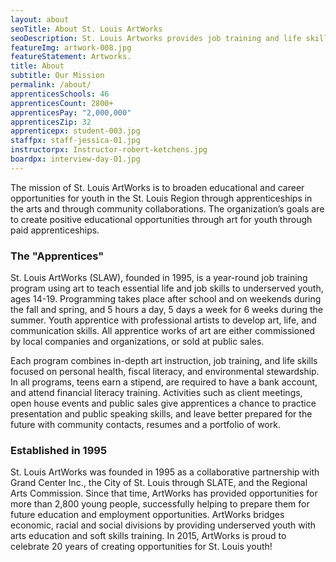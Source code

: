 ```yaml
---
layout: about
seoTitle: About St. Louis ArtWorks
seoDescription: St. Louis Artworks provides job training and life skills education to young St. Louis creatives.
featureImg: artwork-008.jpg
featureStatement: Artworks.
title: About
subtitle: Our Mission
permalink: /about/
apprenticesSchools: 46
apprenticesCount: 2800+
apprenticesPay: "2,000,000"
apprenticesZip: 32
apprenticepx: student-003.jpg
staffpx: staff-jessica-01.jpg
instructorpx: Instructor-robert-ketchens.jpg
boardpx: interview-day-01.jpg
---
```


The mission of St. Louis ArtWorks is to broaden educational and career opportunities for youth in the St. Louis Region through apprenticeships in the arts and through community collaborations. The organization&rsquo;s goals are to create positive educational opportunities through art for youth through paid apprenticeships.

### The &quot;Apprentices&quot;

St. Louis ArtWorks (SLAW), founded in 1995, is a year-round job training program using art to teach essential life and job skills to underserved youth, ages 14-19. Programming takes place after school and on weekends during the fall and spring, and 5 hours a day, 5 days a week for 6 weeks during the summer. Youth apprentice with professional artists to develop art, life, and communication skills. All apprentice works of art are either commissioned by local companies and organizations, or sold at public sales.

Each program combines in-depth art instruction, job training, and life skills focused on personal health, fiscal literacy, and environmental stewardship. In all programs, teens earn a stipend, are required to have a bank account, and attend financial literacy training. Activities such as client meetings, open house events and public sales give apprentices a chance to practice presentation and public speaking skills, and leave better prepared for the future with community contacts, resumes and a portfolio of work.

### Established in 1995

St. Louis ArtWorks was founded in 1995 as a collaborative partnership with Grand Center Inc., the City of St. Louis through SLATE, and the Regional Arts Commission. Since that time, ArtWorks has provided opportunities for more than 2,800 young people, successfully helping to prepare them for future education and employment opportunities. ArtWorks bridges economic, racial and social divisions by providing underserved youth with arts education and soft skills training. In 2015, ArtWorks is proud to celebrate 20 years of creating opportunities for St. Louis youth!